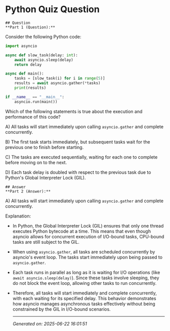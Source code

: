 # Python Quiz Question
    
    ## Question
    **Part 1 (Question):**

Consider the following Python code:

```python
import asyncio

async def slow_task(delay: int):
    await asyncio.sleep(delay)
    return delay

async def main():
    tasks = [slow_task(i) for i in range(5)]
    results = await asyncio.gather(*tasks)
    print(results)

if __name__ == "__main__":
    asyncio.run(main())
```

Which of the following statements is true about the execution and performance of this code?

A) All tasks will start immediately upon calling `asyncio.gather` and complete concurrently.

B) The first task starts immediately, but subsequent tasks wait for the previous one to finish before starting.

C) The tasks are executed sequentially, waiting for each one to complete before moving on to the next.

D) Each task delay is doubled with respect to the previous task due to Python's Global Interpreter Lock (GIL).
    
    ## Answer
    **Part 2 (Answer):**

A) All tasks will start immediately upon calling `asyncio.gather` and complete concurrently.

Explanation:
- In Python, the Global Interpreter Lock (GIL) ensures that only one thread executes Python bytecode at a time. This means that even though asyncio allows for concurrent execution of I/O-bound tasks, CPU-bound tasks are still subject to the GIL.
- When using `asyncio.gather`, all tasks are scheduled concurrently by asyncio's event loop. The tasks start immediately upon being passed to `asyncio.gather`.
- Each task runs in parallel as long as it is waiting for I/O operations (like `await asyncio.sleep(delay)`). Since these tasks involve sleeping, they do not block the event loop, allowing other tasks to run concurrently.
- Therefore, all tasks will start immediately and complete concurrently, with each waiting for its specified delay. This behavior demonstrates how asyncio manages asynchronous tasks effectively without being constrained by the GIL in I/O-bound scenarios.
    
    ---
    *Generated on: 2025-06-22 16:01:51*
    